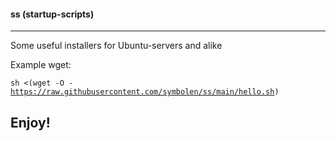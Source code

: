#### ss (startup-scripts)

--------

Some useful installers for Ubuntu-servers and alike

Example wget:



<code>sh <(wget -O - https://raw.githubusercontent.com/symbolen/ss/main/hello.sh)</code>



## Enjoy!
